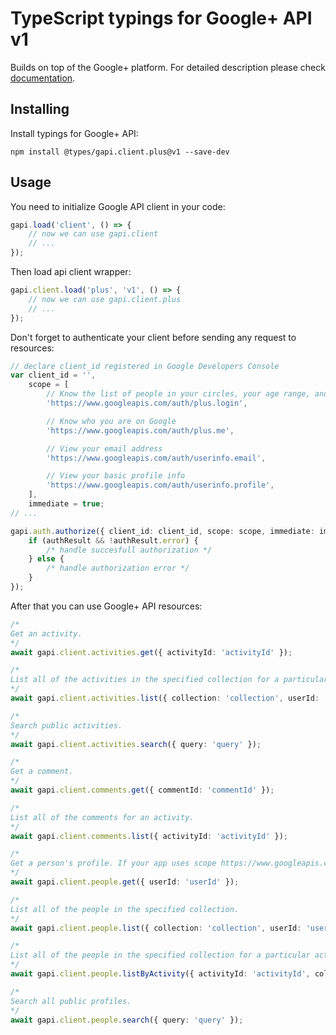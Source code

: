 # TypeScript typings for Google+ API v1

Builds on top of the Google+ platform.
For detailed description please check [documentation](https://developers.google.com/+/api/).

## Installing

Install typings for Google+ API:

```
npm install @types/gapi.client.plus@v1 --save-dev
```

## Usage

You need to initialize Google API client in your code:

```typescript
gapi.load('client', () => {
    // now we can use gapi.client
    // ...
});
```

Then load api client wrapper:

```typescript
gapi.client.load('plus', 'v1', () => {
    // now we can use gapi.client.plus
    // ...
});
```

Don't forget to authenticate your client before sending any request to resources:

```typescript
// declare client_id registered in Google Developers Console
var client_id = '',
    scope = [
        // Know the list of people in your circles, your age range, and language
        'https://www.googleapis.com/auth/plus.login',

        // Know who you are on Google
        'https://www.googleapis.com/auth/plus.me',

        // View your email address
        'https://www.googleapis.com/auth/userinfo.email',

        // View your basic profile info
        'https://www.googleapis.com/auth/userinfo.profile',
    ],
    immediate = true;
// ...

gapi.auth.authorize({ client_id: client_id, scope: scope, immediate: immediate }, (authResult) => {
    if (authResult && !authResult.error) {
        /* handle succesfull authorization */
    } else {
        /* handle authorization error */
    }
});
```

After that you can use Google+ API resources:

```typescript
/* 
Get an activity.  
*/
await gapi.client.activities.get({ activityId: 'activityId' });

/* 
List all of the activities in the specified collection for a particular user.  
*/
await gapi.client.activities.list({ collection: 'collection', userId: 'userId' });

/* 
Search public activities.  
*/
await gapi.client.activities.search({ query: 'query' });

/* 
Get a comment.  
*/
await gapi.client.comments.get({ commentId: 'commentId' });

/* 
List all of the comments for an activity.  
*/
await gapi.client.comments.list({ activityId: 'activityId' });

/* 
Get a person's profile. If your app uses scope https://www.googleapis.com/auth/plus.login, this method is guaranteed to return ageRange and language.  
*/
await gapi.client.people.get({ userId: 'userId' });

/* 
List all of the people in the specified collection.  
*/
await gapi.client.people.list({ collection: 'collection', userId: 'userId' });

/* 
List all of the people in the specified collection for a particular activity.  
*/
await gapi.client.people.listByActivity({ activityId: 'activityId', collection: 'collection' });

/* 
Search all public profiles.  
*/
await gapi.client.people.search({ query: 'query' });
```
